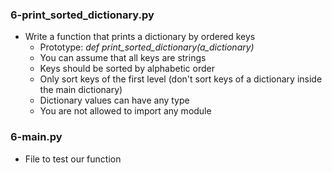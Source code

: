 ### 6-print_sorted_dictionary.py
-	Write a function that prints a dictionary by ordered keys
	-	Prototype: *def print_sorted_dictionary(a_dictionary)*
	-	You can assume that all keys are strings
	-	Keys should be sorted by alphabetic order
	-	Only sort keys of the first level (don't sort keys of a dictionary inside the main dictionary)
	-	Dictionary values can have any type
	-	You are not allowed to import any module

### 6-main.py
-	File to test our function
